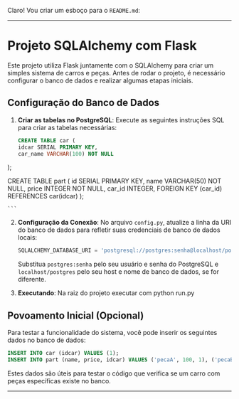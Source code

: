 Claro! Vou criar um esboço para o `README.md`:

---

# Projeto SQLAlchemy com Flask

Este projeto utiliza Flask juntamente com o SQLAlchemy para criar um simples sistema de carros e peças. Antes de rodar o projeto, é necessário configurar o banco de dados e realizar algumas etapas iniciais.

## Configuração do Banco de Dados

1. **Criar as tabelas no PostgreSQL**:
    Execute as seguintes instruções SQL para criar as tabelas necessárias:

    ```sql
   CREATE TABLE car (
   	idcar SERIAL PRIMARY KEY,
    car_name VARCHAR(100) NOT NULL
);

CREATE TABLE part (
    id SERIAL PRIMARY KEY,
    name VARCHAR(50) NOT NULL,
    price INTEGER NOT NULL,
    car_id INTEGER,
    FOREIGN KEY (car_id) REFERENCES car(idcar)
);

    ```

2. **Configuração da Conexão**:
    No arquivo `config.py`, atualize a linha da URI do banco de dados para refletir suas credenciais de banco de dados locais:

    ```python
    SQLALCHEMY_DATABASE_URI = 'postgresql://postgres:senha@localhost/postgres'
    ```

    Substitua `postgres:senha` pelo seu usuário e senha do PostgreSQL e `localhost/postgres` pelo seu host e nome de banco de dados, se for diferente.


3. **Executando**:
    Na raiz do projeto executar com python run.py



## Povoamento Inicial (Opcional)

Para testar a funcionalidade do sistema, você pode inserir os seguintes dados no banco de dados:

```sql
INSERT INTO car (idcar) VALUES (1);
INSERT INTO part (name, price, idcar) VALUES ('pecaA', 100, 1), ('pecaB', 200, 1);
```

Estes dados são úteis para testar o código que verifica se um carro com peças específicas existe no banco.

---

